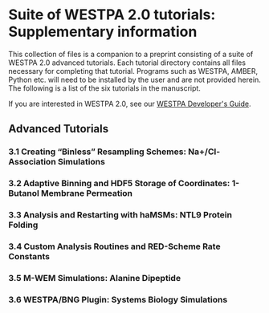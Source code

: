 # Suite of WESTPA 2.0 tutorials: Supplementary information
This collection of files is a companion to a preprint consisting of a suite of WESTPA 2.0 advanced tutorials. Each tutorial directory contains all files 
necessary for completing that tutorial. Programs such as WESTPA, AMBER, Python etc. will need to be 
installed by the user and are not provided herein. The following is a list of the six tutorials in the manuscript.

If you are interested in WESTPA 2.0, see our [WESTPA Developer's Guide](https://github.com/westpa/westpa/wiki/WESTPA-Developer's-Guide).
## Advanced Tutorials
### 3.1 Creating “Binless” Resampling Schemes: Na+/Cl- Association Simulations
### 3.2 Adaptive Binning and HDF5 Storage of Coordinates: 1-Butanol Membrane Permeation
### 3.3 Analysis and Restarting with haMSMs: NTL9 Protein Folding
### 3.4 Custom Analysis Routines and RED-Scheme Rate Constants 
### 3.5 M-WEM Simulations: Alanine Dipeptide
### 3.6 WESTPA/BNG Plugin: Systems Biology Simulations

